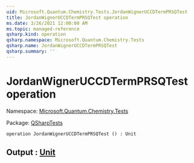 ```yaml
---
uid: Microsoft.Quantum.Chemistry.Tests.JordanWignerUCCDTermPRSQTest
title: JordanWignerUCCDTermPRSQTest operation
ms.date: 3/26/2021 12:00:00 AM
ms.topic: managed-reference
qsharp.kind: operation
qsharp.namespace: Microsoft.Quantum.Chemistry.Tests
qsharp.name: JordanWignerUCCDTermPRSQTest
qsharp.summary: ''
---
```


# JordanWignerUCCDTermPRSQTest operation

Namespace: [Microsoft.Quantum.Chemistry.Tests](xref:Microsoft.Quantum.Chemistry.Tests)

Package: [QSharpTests](https://nuget.org/packages/QSharpTests)




```qsharp
operation JordanWignerUCCDTermPRSQTest () : Unit
```


## Output : [Unit](xref:microsoft.quantum.lang-ref.unit)

